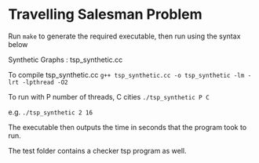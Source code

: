 Travelling Salesman Problem
===========================

Run ```make``` to generate the required executable, then run using the syntax below

Synthetic Graphs : tsp_synthetic.cc

To compile tsp_synthetic.cc
    ```g++ tsp_synthetic.cc -o tsp_synthetic -lm -lrt -lpthread -O2```
  
To run with P number of threads, C cities
    ```./tsp_synthetic P C```

e.g.
    ```./tsp_synthetic 2 16```

The executable then outputs the time in seconds that the program took to run.

The test folder contains a checker tsp program as well.
